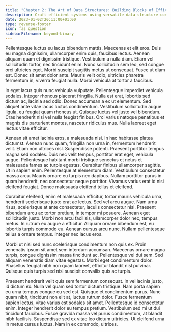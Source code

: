 ```yaml
---
title: "Chapter 2: The Art of Data Structures: Building Blocks of Efficiency"
description: Craft efficient systems using versatile data structure concepts.
date: 2023-01-02T20:11:00+01:00
type: reverse-footer
icon: fas question
sidebarFilename: beyond-binary
---
```

Pellentesque luctus eu lacus bibendum mattis. Maecenas et elit eros. Duis eu magna dignissim, ullamcorper enim quis, faucibus lectus. Aenean aliquam quam et dignissim tristique. Vestibulum a nulla diam. Etiam vel sollicitudin tortor, nec tincidunt enim. Nunc sollicitudin sem leo, sed congue orci ultricies eget. Morbi suscipit sagittis metus ut consequat. Fusce ut diam est. Donec sit amet dolor ante. Mauris velit odio, ultricies pharetra fermentum in, viverra feugiat nulla. Morbi vehicula at tortor a faucibus.

In eget lacus quis nunc vehicula vulputate. Pellentesque imperdiet vehicula sodales. Integer rhoncus placerat fringilla. Nulla est erat, lobortis sed dictum ac, lacinia sed odio. Donec accumsan a ex ut elementum. Sed aliquet ante vitae lacus luctus condimentum. Vestibulum sollicitudin augue ligula, eu feugiat quam rhoncus ut. Quisque luctus vel justo vel bibendum. Cras hendrerit nisi vel nulla feugiat finibus. Orci varius natoque penatibus et magnis dis parturient montes, nascetur ridiculus mus. Nulla laoreet eget lectus vitae efficitur.

Aenean sit amet lacinia eros, a malesuada nisi. In hac habitasse platea dictumst. Aenean nunc quam, fringilla non urna in, fermentum hendrerit velit. Etiam non ultrices nisl. Suspendisse potenti. Praesent porttitor tempus magna sed sodales. Duis nec velit tempus, porttitor erat eget, vehicula augue. Pellentesque habitant morbi tristique senectus et netus et malesuada fames ac turpis egestas. Curabitur finibus ullamcorper sagittis. Ut in sapien enim. Pellentesque at elementum diam. Vestibulum consectetur massa arcu. Mauris ornare eu turpis nec dapibus. Nullam porttitor purus in quam hendrerit, nec consectetur neque porttitor. Vivamus varius erat id nisi eleifend feugiat. Donec malesuada eleifend tellus et eleifend.

Curabitur eleifend, enim et malesuada efficitur, tortor mauris vehicula urna, hendrerit scelerisque justo erat ac lectus. Sed vel arcu augue. Nam urna risus, scelerisque at ante consectetur, iaculis consectetur nisl. Praesent bibendum arcu ac tortor pretium, in tempor mi posuere. Aenean eget sollicitudin justo. Morbi non arcu facilisis, ullamcorper dolor nec, tempus metus. In rutrum eu augue a efficitur. Aliquam ornare bibendum est, eu lobortis turpis commodo eu. Aenean cursus arcu nunc. Nullam pellentesque tellus a ornare tempus. Integer nec lacus eros.

Morbi ut nisi sed nunc scelerisque condimentum non quis ex. Proin venenatis ipsum sit amet sem interdum accumsan. Maecenas ornare magna turpis, congue dignissim massa tincidunt ac. Pellentesque vel dui sem. Sed aliquam venenatis diam vitae egestas. Morbi eget condimentum dolor. Phasellus feugiat nibh non quam laoreet, efficitur blandit nisl pulvinar. Quisque quis turpis sed nisl suscipit convallis quis ac turpis.

Praesent hendrerit velit quis sem fermentum consequat. In vel lacinia justo, id dictum ex. Nulla vel quam sed tortor dictum tristique. Nam porta sapien eu urna tempus congue eu sed est. Quisque et condimentum purus. Nunc quam nibh, tincidunt non elit at, luctus rutrum dolor. Fusce fermentum sapien lectus, vitae varius est sodales sit amet. Pellentesque id consectetur enim. Integer hendrerit dolor eu tempus pretium. Vestibulum sed mi ut dui tincidunt faucibus. Fusce gravida massa vel purus condimentum, at blandit nibh facilisis. Suspendisse sed ex vitae leo dictum ultricies. Ut eleifend urna in metus cursus luctus. Nam in ex commodo, ultrices.